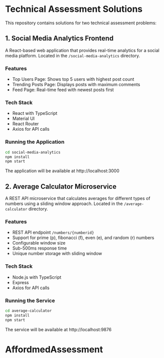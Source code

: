 # Technical Assessment Solutions

This repository contains solutions for two technical assessment problems:

## 1. Social Media Analytics Frontend

A React-based web application that provides real-time analytics for a social media platform. Located in the `/social-media-analytics` directory.

### Features
- Top Users Page: Shows top 5 users with highest post count
- Trending Posts Page: Displays posts with maximum comments
- Feed Page: Real-time feed with newest posts first

### Tech Stack
- React with TypeScript
- Material UI
- React Router
- Axios for API calls

### Running the Application
```bash
cd social-media-analytics
npm install
npm start
```

The application will be available at http://localhost:3000

## 2. Average Calculator Microservice

A REST API microservice that calculates averages for different types of numbers using a sliding window approach. Located in the `/average-calculator` directory.

### Features
- REST API endpoint `/numbers/{numberid}`
- Support for prime (p), fibonacci (f), even (e), and random (r) numbers
- Configurable window size
- Sub-500ms response time
- Unique number storage with sliding window

### Tech Stack
- Node.js with TypeScript
- Express
- Axios for API calls

### Running the Service
```bash
cd average-calculator
npm install
npm start
```

The service will be available at http://localhost:9876
# AffordmedAssessment
